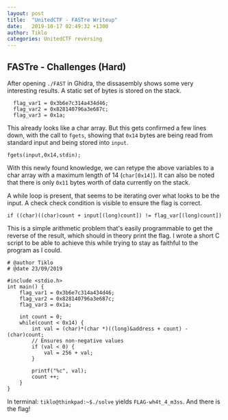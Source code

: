 ```yaml
---
layout: post
title:  "UnitedCTF - FASTre Writeup"
date:   2019-10-17 02:49:32 +1300
author: Tiklo
categories: UnitedCTF reversing
---
```


## FASTre - Challenges (Hard)

After opening `./FAST` in Ghidra, the dissasembly shows some very interesting results. A static
set of bytes is stored on the stack.
```
  flag_var1 = 0x3b6e7c314a434d46;
  flag_var2 = 0x828140796a3e687c;
  flag_var3 = 0x1a;
```

This already looks like a char array. But this gets confirmed a few lines down, with the call
to `fgets`, showing that `0x14` bytes are being read from standard input and being stored into
`input`.
```
fgets(input,0x14,stdin);
```

With this newly found knowledge, we can retype the above variables to a char array with a maximum
length of 14 (`char[0x14]`). It can also be noted that there is only `0x11` bytes worth of data currently
 on the stack.

A while loop is present, that seems to be iterating over what looks to be the input. A check
check condition is visible to ensure the flag is correct.
```
if ((char)((char)count + input[(long)count]) != flag_var[(long)count])
```
This is a simple arithmetic problem that's easily programmable to get the reverse of the result, which
should in theory print the flag. I wrote a short C script to be able to achieve this while trying to stay as faithful to the
program as I could.

```
# @author Tiklo
# @date 23/09/2019

#include <stdio.h>																																			
int main() {
    flag_var1 = 0x3b6e7c314a434d46;
    flag_var2 = 0x828140796a3e687c;
    flag_var3 = 0x1a;

    int count = 0;
    while(count < 0x14) {
        int val = (char)*(char *)((long)&address + count) - (char)count;
        // Ensures non-negative values
        if (val < 0) {
            val = 256 + val;
        }

        printf("%c", val);
        count ++;
    }
}
```
In terminal: `tiklo@thinkpad:~$./solve` yields `FLAG-wh4t_4_m3ss`. And there is the flag!

                                                                                                                                                            